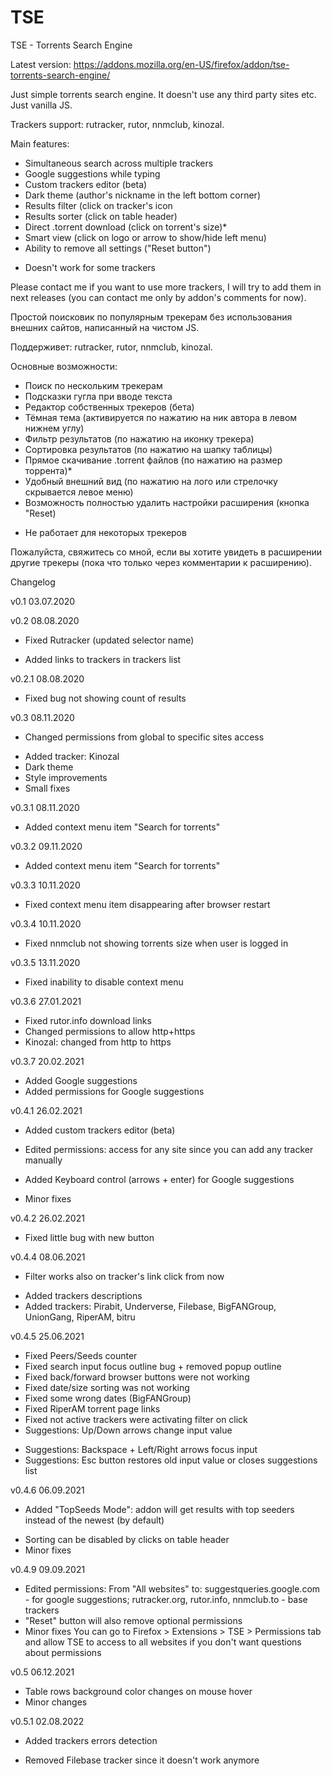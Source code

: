# TSE
TSE - Torrents Search Engine

Latest version: https://addons.mozilla.org/en-US/firefox/addon/tse-torrents-search-engine/

Just simple torrents search engine. It doesn't use any third party sites etc. Just vanilla JS.

Trackers support: rutracker, rutor, nnmclub, kinozal.

Main features:
- Simultaneous search across multiple trackers
- Google suggestions while typing
- Custom trackers editor (beta)
- Dark theme (author's nickname in the left bottom corner)
- Results filter (click on tracker's icon
- Results sorter (click on table header)
- Direct .torrent download (click on torrent's size)*
- Smart view (click on logo or arrow to show/hide left menu)
- Ability to remove all settings ("Reset button")
* Doesn't work for some trackers

Please contact me if you want to use more trackers, I will try to add them in next releases (you can contact me only by addon's comments for now).



Простой поисковик по популярным трекерам без использования внешних сайтов, написанный на чистом JS.

Поддерживет: rutracker, rutor, nnmclub, kinozal.

Основные возможности:
- Поиск по нескольким трекерам
- Подсказки гугла при вводе текста
- Редактор собственных трекеров (бета)
- Тёмная тема (активируется по нажатию на ник автора в левом нижнем углу)
- Фильтр результатов (по нажатию на иконку трекера)
- Сортировка результатов (по нажатию на шапку таблицы)
- Прямое скачивание .torrent файлов (по нажатию на размер торрента)*
- Удобный внешний вид (по нажатию на лого или стрелочку скрывается левое меню)
- Возможность полностью удалить настройки расширения (кнопка "Reset)
* Не работает для некоторых трекеров

Пожалуйста, свяжитесь со мной, если вы хотите увидеть в расширении другие трекеры (пока что только через комментарии к расширению).

Changelog

v0.1 03.07.2020

v0.2 08.08.2020
* Fixed Rutracker (updated selector name)
+ Added links to trackers in trackers list

v0.2.1 08.08.2020
* Fixed bug not showing count of results

v0.3 08.11.2020
* Changed permissions from global to specific sites access
+ Added tracker: Kinozal
+ Dark theme
+ Style improvements
+ Small fixes

v0.3.1 08.11.2020
+ Added context menu item "Search for torrents"

v0.3.2 09.11.2020
+ Added context menu item "Search for torrents"

v0.3.3 10.11.2020
* Fixed context menu item disappearing after browser restart

v0.3.4 10.11.2020
* Fixed nnmclub not showing torrents size when user is logged in

v0.3.5 13.11.2020
* Fixed inability to disable context menu

v0.3.6 27.01.2021
* Fixed rutor.info download links
* Changed permissions to allow http+https
* Kinozal: changed from http to https

v0.3.7 20.02.2021
+ Added Google suggestions
+ Added permissions for Google suggestions

v0.4.1 26.02.2021
+ Added custom trackers editor (beta)
* Edited permissions: access for any site since you can add any tracker manually
+ Added Keyboard control (arrows + enter) for Google suggestions
* Minor fixes

v0.4.2 26.02.2021
* Fixed little bug with new button

v0.4.4 08.06.2021
* Filter works also on tracker's link click from now
+ Added trackers descriptions
+ Added trackers: Pirabit, Underverse, Filebase, BigFANGroup, UnionGang, RiperAM, bitru

v0.4.5 25.06.2021
* Fixed Peers/Seeds counter
* Fixed search input focus outline bug + removed popup outline
* Fixed back/forward browser buttons were not working
* Fixed date/size sorting was not working
* Fixed some wrong dates (BigFANGroup)
* Fixed RiperAM torrent page links
* Fixed not active trackers were activating filter on click
* Suggestions: Up/Down arrows change input value
+ Suggestions: Backspace + Left/Right arrows focus input
+ Suggestions: Esc button restores old input value or closes suggestions list

v0.4.6 06.09.2021
+ Added "TopSeeds Mode": addon will get results with top seeders instead of the newest (by default)
* Sorting can be disabled by clicks on table header
* Minor fixes

v0.4.9 09.09.2021
* Edited permissions: From "All websites" to: suggestqueries.google.com - for google suggestions; rutracker.org, rutor.info, nnmclub.to - base trackers
* "Reset" button will also remove optional permissions
* Minor fixes
You can go to Firefox > Extensions > TSE > Permissions tab and allow TSE to access to all websites if you don't want questions about permissions

v0.5 06.12.2021
* Table rows background color changes on mouse hover
* Minor changes

v0.5.1 02.08.2022
+ Added trackers errors detection
- Removed Filebase tracker since it doesn't work anymore